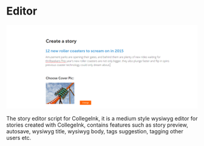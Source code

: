 # Editor

![Alt text](editor.png?raw=true "Story Editor")

The story editor script for CollegeInk, it is a medium style wysiwyg editor for stories created with CollegeInk, contains features such as story preview, autosave, wysiwyg title, wysiwyg body, tags suggestion, tagging other users etc.

 
